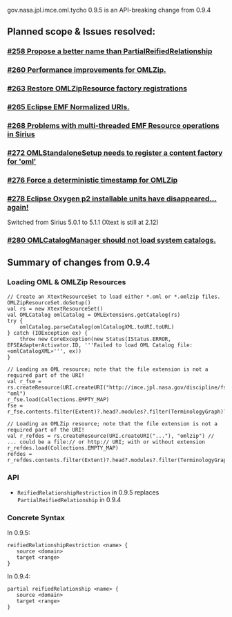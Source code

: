 gov.nasa.jpl.imce.oml.tycho 0.9.5 is an API-breaking change from 0.9.4

## Planned scope & Issues resolved:

### [#258 Propose a better name than PartialReifiedRelationship](https://github.com/JPL-IMCE/gov.nasa.jpl.imce.oml/issues/258)

### [#260 Performance improvements for OMLZip.](https://github.com/JPL-IMCE/gov.nasa.jpl.imce.oml/issues/260)

### [#263 Restore OMLZipResource factory registrations](https://github.com/JPL-IMCE/gov.nasa.jpl.imce.oml/issues/263)

### [#265 Eclipse EMF Normalized URIs.](https://github.com/JPL-IMCE/gov.nasa.jpl.imce.oml/issues/265)

### [#268 Problems with multi-threaded EMF Resource operations in Sirius](https://github.com/JPL-IMCE/gov.nasa.jpl.imce.oml/issues/268)

### [#272 OMLStandaloneSetup needs to register a content factory for 'oml'](https://github.com/JPL-IMCE/gov.nasa.jpl.imce.oml/issues/272)

### [#276 Force a deterministic timestamp for OMLZip](https://github.com/JPL-IMCE/gov.nasa.jpl.imce.oml/issues/276)

### [#278 Eclipse Oxygen p2 installable units have disappeared... again!](https://github.com/JPL-IMCE/gov.nasa.jpl.imce.oml/issues/278)

  Switched from Sirius 5.0.1 to 5.1.1 (Xtext is still at 2.12)

### [#280 OMLCatalogManager should not load system catalogs.](https://github.com/JPL-IMCE/gov.nasa.jpl.imce.oml/issues/280)

## Summary of changes from 0.9.4

### Loading OML & OMLZip Resources

```xtend
// Create an XtextResourceSet to load either *.oml or *.omlzip files.
OMLZipResourceSet.doSetup()
val rs = new XtextResourceSet()
val OMLCatalog omlCatalog = OMLExtensions.getCatalog(rs)
try {
	omlCatalog.parseCatalog(omlCatalogXML.toURI.toURL)
} catch (IOException ex) {
	throw new CoreException(new Status(IStatus.ERROR, EFSEAdapterActivator.ID, '''Failed to load OML Catalog file: «omlCatalogXML»''', ex))
}

// Loading an OML resource; note that the file extension is not a required part of the URI!
val r_fse = rs.createResource(URI.createURI("http://imce.jpl.nasa.gov/discipline/fse/fse"), "oml")
r_fse.load(Collections.EMPTY_MAP)
fse = r_fse.contents.filter(Extent)?.head?.modules?.filter(TerminologyGraph)?.head

// Loading an OMLZip resource; note that the file extension is not a required part of the URI!
val r_refdes = rs.createResource(URI.createURI("..."), "omlzip") // ... could be a file:// or http:// URI; with or without extension
r_refdes.load(Collections.EMPTY_MAP)
refdes = r_refdes.contents.filter(Extent)?.head?.modules?.filter(TerminologyGraph)?.head
```

### API

- `ReifiedRelationshipRestriction` in 0.9.5 replaces `PartialReifiedRelationship` in 0.9.4

### Concrete Syntax

In 0.9.5:

```
reifiedRelationshipRestriction <name> {
   source <domain>
   target <range>
}
```

In 0.9.4:

```
partial reifiedRelationship <name> {
   source <domain>
   target <range>
}
```
